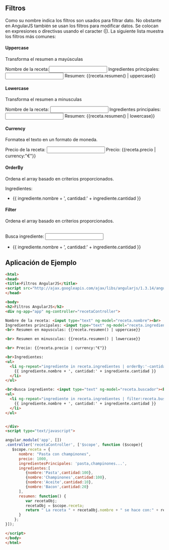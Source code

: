 ## Filtros

Como su nombre indica los filtros son usados para filtrar dato. No obstante en AngularJS también se usan los filtros para modificar datos. Se colocan en expresiones o directivas usando el caracter (|). La siguiente lista muestra los filtros más comunes:

#### Uppercase

Transforma el resumen a mayúsculas

Nombre de la receta:<input type="text" ng-model="receta.nombre">
Ingredientes principales: <input type="text" ng-model="receta.ingredientesPrincipales">
Resumen: {{receta.resumen() | uppercase}}

#### Lowercase 

Transforma el resumen a minusculas

Nombre de la receta: <input type="text" ng-model="receta.nombre">
Ingredientes principales: <input type="text" ng-model="receta.ingredientesPrincipales">
Resumen: {{receta.resumen() | lowercase}}


#### Currency 

Formatea el texto en un formato de moneda.

Precio de la receta: <input type="text" ng-model="receta.precio">
Precio: {{receta.precio | currency:"€"}}

#### OrderBy

Ordena el array basado en criterios proporcionados.

Ingredientes:
<ul>
  <li ng-repeat="ingrediente in receta.ingredientes | orderBy:'-cantidad'">
    {{ ingrediente.nombre + ', cantidad:' + ingrediente.cantidad }}
  </li>
</ul>

#### Filter

Ordena el array basado en criterios proporcionados.

<br>Busca ingrediente: <input type="text" ng-model="receta.buscador"><br>
<ul>
  <li ng-repeat="ingrediente in receta.ingredientes | filter:receta.buscador">
    {{ ingrediente.nombre + ', cantidad:' + ingrediente.cantidad }}
  </li>
</ul>


## Aplicación de Ejemplo ##

```HTML
<html>
<head>
<title>Filtros AngularJS</title>
<script src="http://ajax.googleapis.com/ajax/libs/angularjs/1.3.14/angular.min.js"></script>
</head>

<body>
<h2>Filtros AngularJS</h2>
<div ng-app="app" ng-controller="recetaController">

Nombre de la receta: <input type="text" ng-model="receta.nombre"><br>
Ingredientes principales: <input type="text" ng-model="receta.ingredientesPrincipales"><br>
<br> Resumen en mayusculas: {{receta.resumen() | uppercase}}

<br> Resumen en minusculas: {{receta.resumen() | lowercase}}

<br> Precio: {{receta.precio | currency:"€"}}

<br>Ingredientes:
<ul>
  <li ng-repeat="ingrediente in receta.ingredientes | orderBy:'-cantidad'">
    {{ ingrediente.nombre + ', cantidad:' + ingrediente.cantidad }}
  </li>
</ul>

<br>Busca ingrediente: <input type="text" ng-model="receta.buscador"><br>
<ul>
  <li ng-repeat="ingrediente in receta.ingredientes | filter:receta.buscador">
    {{ ingrediente.nombre + ', cantidad:' + ingrediente.cantidad }}
  </li>
</ul>


</div>
<script type="text/javascript">

angular.module('app', [])
.controller('recetaController', ['$scope', function ($scope){
   $scope.receta = {
      nombre: "Pasta con champinones",
      precio: 1000,
      ingredientesPrincipales: 'pasta,champinones...',
      ingredientes:[
         {nombre:'Pasta',cantidad:100},
         {nombre:'Champinones',cantidad:100},
         {nombre:'Aceite',cantidad:10},
         {nombre:'Bacon',cantidad:20}
      ],
      resumen: function() {
         var recetaObj;
         recetaObj = $scope.receta;
         return " La receta " + recetaObj.nombre + " se hace con:" + recetaObj.ingredientesPrincipales;
      }
    };
}]);

</script>
</body>
</html>
```